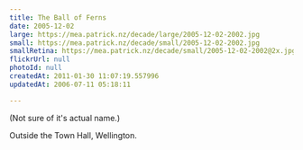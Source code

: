 ```yaml
---
title: The Ball of Ferns
date: 2005-12-02
large: https://mea.patrick.nz/decade/large/2005-12-02-2002.jpg
small: https://mea.patrick.nz/decade/small/2005-12-02-2002.jpg
smallRetina: https://mea.patrick.nz/decade/small/2005-12-02-2002@2x.jpg
flickrUrl: null
photoId: null
createdAt: 2011-01-30 11:07:19.557996
updatedAt: 2006-07-11 05:18:11

---
```

(Not sure of it's actual name.)

Outside the Town Hall, Wellington.
